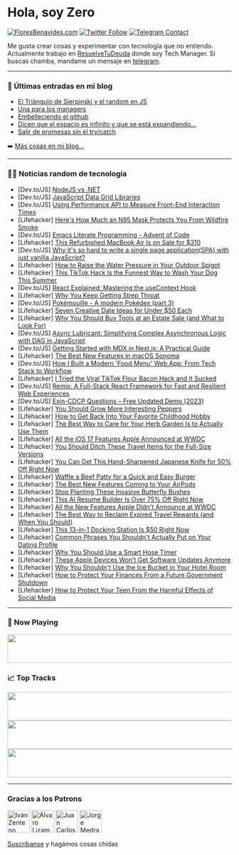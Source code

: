 # Hola, soy Zero

[![FloresBenavides.com](https://img.shields.io/website?down_message=oops&label=MiBlog&style=for-the-badge&up_message=online&url=https%3A%2F%2Ffloresbenavides.com)](https://floresbenavides.com) [![Twitter Follow](https://img.shields.io/twitter/follow/ZeroDragon?color=%231DA1F2&label=Follow&logo=twitter&logoColor=ffffff&style=for-the-badge)](https://twitter.com/zerodragon) [![Telegram Contact](https://img.shields.io/badge/escr%C3%ADbeme-ZeroDragon-%2326A5E4?style=for-the-badge&logo=telegram)](https://t.me/zerodragon)

Me gusta crear cosas y experimentar con tecnología que no entiendo.
Actualmente trabajo en [ResuelveTuDeuda](http://github.com/resuelve) donde soy Tech Manager.
Si buscas chamba, mandame un mensaje en [telegram](https://t.me/zerodragon).

---

### 📕 Últimas entradas en mi blog
<!-- BLOG-POST-LIST:START -->
- [El Triángulo de Sierpinski y el random en JS](https://floresbenavides.com/el-triangulo-de-sierpinski-y-el-random-en-js/)
- [Una para los managers](https://floresbenavides.com/una-para-los-managers/)
- [Embelleciendo el github](https://floresbenavides.com/embelleciendo-el-github/)
- [Dicen que el espacio es infinito y que se está expandiendo…](https://floresbenavides.com/dicen-que-el-espacio-es-infinito-y-que-se-esta-expandiendo/)
- [Salir de promesas sin el try/catch](https://floresbenavides.com/salir-de-promesas-sin-el-try-catch/)
<!-- BLOG-POST-LIST:END -->

➡️ [Más cosas en mi blog...](https://floresbenavides.com)

---

### 👨‍💻 Noticias random de tecnología
<!-- TECH-POSTS:START -->
- [Dev.to/JS] [NodeJS vs .NET](https://dev.to/code_jedi/nodejs-vs-net-4jo)
- [Dev.to/JS] [JavaScript Data Grid Libraries](https://dev.to/get_pieces/javascript-data-grid-libraries-4e0)
- [Dev.to/JS] [Using Performance API to Measure Front-End Interaction Times](https://dev.to/ondrejsevcik/using-performance-api-to-measure-front-end-interaction-times-4f0a)
- [Lifehacker] [Here&#39;s How Much an N95 Mask Protects You From Wildfire Smoke](https://lifehacker.com/heres-how-much-an-n95-mask-protects-you-from-wildfire-s-1850514977)
- [Dev.to/JS] [Emacs Literate Programming - Advent of Code](https://dev.to/azeus333/emacs-literate-programming-advent-of-code-5dg4)
- [Lifehacker] [This Refurbished MacBook Air Is on Sale for $310](https://lifehacker.com/this-refurbished-macbook-air-is-on-sale-for-310-1850508983)
- [Dev.to/JS] [Why it&#39;s so hard to write a single page application&lpar;SPA&rpar; with just vanilla JavaScript?](https://dev.to/attull/why-its-so-hard-to-write-a-sing-page-applicationspa-with-just-vanilla-javascript-k7j)
- [Lifehacker] [How to Raise the Water Pressure in Your Outdoor Spigot](https://lifehacker.com/how-to-raise-the-water-pressure-in-your-outdoor-spigot-1850513363)
- [Lifehacker] [This TikTok Hack Is the Funnest Way to Wash Your Dog This Summer](https://lifehacker.com/this-tiktok-hack-is-the-funnest-way-to-wash-your-dog-th-1850514404)
- [Dev.to/JS] [React Explained: Mastering the useContext Hook](https://dev.to/devprashantt/react-explained-mastering-the-usecontext-hook-491e)
- [Lifehacker] [Why You Keep Getting Strep Throat](https://lifehacker.com/why-you-keep-getting-strep-throat-1850513974)
- [Dev.to/JS] [Pokémouille - A modern Pokédex &lpar;part 3&rpar;](https://dev.to/vaalley/pokemouille-a-modern-pokedex-part-3-3cgf)
- [Lifehacker] [Seven Creative Date Ideas for Under $50 Each](https://lifehacker.com/seven-creative-date-ideas-for-under-50-each-1850512775)
- [Lifehacker] [Why You Should Buy Tools at an Estate Sale &lpar;and What to Look For&rpar;](https://lifehacker.com/why-you-should-buy-tools-at-an-estate-sale-and-what-to-1850513359)
- [Dev.to/JS] [Async Lubricant: Simplifying Complex Asynchronous Logic with DAG in JavaScript](https://dev.to/artxe2/async-lubricant-simplifying-complex-asynchronous-logic-with-dag-in-javascript-1pbi)
- [Dev.to/JS] [Getting Started with MDX in Next.js: A Practical Guide](https://dev.to/nitinfab/getting-started-with-mdx-in-nextjs-a-practical-guide-30hf)
- [Lifehacker] [The Best New Features in macOS Sonoma](https://lifehacker.com/the-best-new-features-in-macos-sonoma-1850513731)
- [Dev.to/JS] [How I Built a Modern &#39;Food Menu&#39; Web App: From Tech Stack to Workflow](https://dev.to/livecycle/how-i-built-a-modern-food-menu-web-app-from-tech-stack-to-workflow-3iok)
- [Lifehacker] [I Tried the Viral TikTok Flour Bacon Hack and It Sucked](https://lifehacker.com/i-tried-the-viral-tiktok-flour-bacon-hack-and-it-sucked-1850512910)
- [Dev.to/JS] [Remix: A Full-Stack React Framework for Fast and Resilient Web Experiences](https://dev.to/scofieldidehen/remix-a-full-stack-react-framework-for-fast-and-resilient-web-experiences-1ja1)
- [Dev.to/JS] [Exin-CDCP Questions – Free Updated Demo &lpar;2023&rpar;](https://dev.to/jack1898oliver/exin-cdcp-questions-free-updated-demo-2023-503l)
- [Lifehacker] [You Should Grow More Interesting Peppers](https://lifehacker.com/you-should-grow-more-interesting-peppers-1850502350)
- [Lifehacker] [How to Get Back Into Your Favorite Childhood Hobby](https://lifehacker.com/how-to-get-back-into-your-favorite-childhood-hobby-1850510930)
- [Lifehacker] [The Best Way to Care for Your Herb Garden Is to Actually Use Them](https://lifehacker.com/the-best-way-to-care-for-your-herb-garden-is-to-actuall-1850502356)
- [Lifehacker] [All the iOS 17 Features Apple Announced at WWDC](https://lifehacker.com/all-the-ios-17-features-apple-announced-at-wwdc-1850510024)
- [Lifehacker] [You Should Ditch These Travel Items for the Full-Size Versions](https://lifehacker.com/you-should-ditch-these-travel-items-for-the-full-size-v-1850510634)
- [Lifehacker] [You Can Get This Hand-Sharpened Japanese Knife for 50% Off Right Now](https://lifehacker.com/you-can-get-this-hand-sharpened-japanese-knife-for-50-1850508970)
- [Lifehacker] [Waffle a Beef Patty for a Quick and Easy Burger](https://lifehacker.com/waffle-a-beef-patty-for-a-quick-and-easy-burger-1850508573)
- [Lifehacker] [The Best New Features Coming to Your AirPods](https://lifehacker.com/the-best-new-features-coming-to-your-airpods-1850510364)
- [Lifehacker] [Stop Planting These Invasive Butterfly Bushes](https://lifehacker.com/stop-planting-these-invasive-butterfly-bushes-1850509142)
- [Lifehacker] [This AI Resume Builder Is Over 75% Off Right Now](https://lifehacker.com/this-ai-resume-builder-is-over-75-off-right-now-1850493675)
- [Lifehacker] [All the New Features Apple Didn&#39;t Announce at WWDC](https://lifehacker.com/all-the-new-features-apple-didnt-announce-at-wwdc-1850510345)
- [Lifehacker] [The Best Way to Reclaim Expired Travel Rewards &lpar;and When You Should&rpar;](https://lifehacker.com/the-best-way-to-reclaim-expired-travel-rewards-and-whe-1850510203)
- [Lifehacker] [This 13-in-1 Docking Station Is $50 Right Now](https://lifehacker.com/this-13-in-1-docking-station-is-50-right-now-1850493659)
- [Lifehacker] [Common Phrases You Shouldn&#39;t Actually Put on Your Dating Profile](https://lifehacker.com/common-phrases-you-shouldnt-actually-put-on-your-dating-1850508562)
- [Lifehacker] [Why You Should Use a Smart Hose Timer](https://lifehacker.com/why-you-should-use-a-smart-hose-timer-1850509043)
- [Lifehacker] [These Apple Devices Won’t Get Software Updates Anymore](https://lifehacker.com/these-apple-devices-won-t-get-software-updates-anymore-1850509451)
- [Lifehacker] [Why You Shouldn&#39;t Use the Ice Bucket in Your Hotel Room](https://lifehacker.com/why-you-shouldnt-use-the-ice-bucket-in-your-hotel-room-1850508253)
- [Lifehacker] [How to Protect Your Finances From a Future Government Shutdown](https://lifehacker.com/how-to-protect-your-finances-from-a-future-government-s-1850508240)
- [Lifehacker] [How to Protect Your Teen From the Harmful Effects of Social Media](https://lifehacker.com/how-to-protect-your-teen-from-the-harmful-effects-of-so-1850507480)<!-- TECH-POSTS:END -->

---

### 🎵 Now Playing
<a href="https://spotify-now-playing-dun.vercel.app/now-playing?open"><img src="https://spotify-now-playing-dun.vercel.app/now-playing" width="540" height="64"></a>

### 📈 Top Tracks
<a href="https://spotify-now-playing-dun.vercel.app/top-tracks?i=1&open"><img src="https://spotify-now-playing-dun.vercel.app/top-tracks?i=1" width="540" height="64"></a>
<a href="https://spotify-now-playing-dun.vercel.app/top-tracks?i=2&open"><img src="https://spotify-now-playing-dun.vercel.app/top-tracks?i=2" width="540" height="64"></a>
<a href="https://spotify-now-playing-dun.vercel.app/top-tracks?i=3&open"><img src="https://spotify-now-playing-dun.vercel.app/top-tracks?i=3" width="540" height="64"></a>

---

### Gracias a los Patrons
[<img src="https://avatars.githubusercontent.com/u/243380?v=4" alt="Iván Zenteno" width="50px">](https://github.com/k001) [<img src="https://avatars.githubusercontent.com/u/19955639?v=4" alt="Álvaro Lizama" width="50px">](https://github.com/alvarolizama) [<img src="https://avatars.githubusercontent.com/u/2718753?v=4" alt="Juan Carlos Ruiz" width="50px">](https://github.com/JuanCrg90) [<img src="https://avatars.githubusercontent.com/u/37025?v=4" alt="Jorge Medrano" width="50px">](https://github.com/h1pp1e) 

[Suscríbanse](https://www.patreon.com/zerodragon) y hagámos cosas chidas
